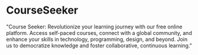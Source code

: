 # CourseSeeker
"Course Seeker: Revolutionize your learning journey with our free online platform. Access self-paced courses, connect with a global community, and enhance your skills in technology, programming, design, and beyond. Join us to democratize knowledge and foster collaborative, continuous learning."
